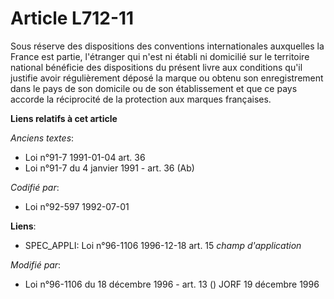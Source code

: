 # Article L712-11

Sous réserve des dispositions des conventions internationales auxquelles la France est partie, l'étranger qui n'est ni établi
ni domicilié sur le territoire national bénéficie des dispositions du présent livre aux conditions qu'il justifie avoir
régulièrement déposé la marque ou obtenu son enregistrement dans le pays de son domicile ou de son établissement et que ce
pays accorde la réciprocité de la protection aux marques françaises.

**Liens relatifs à cet article**

_Anciens textes_:

  - Loi n°91-7 1991-01-04 art. 36
  - Loi n°91-7 du 4 janvier 1991 - art. 36 (Ab)

_Codifié par_:

  - Loi n°92-597 1992-07-01

**Liens**:

  - SPEC_APPLI: Loi n°96-1106 1996-12-18 art. 15 *champ d'application*

_Modifié par_:

  - Loi n°96-1106 du 18 décembre 1996 - art. 13 () JORF 19 décembre 1996
